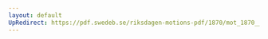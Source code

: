 ```yaml
---
layout: default
UpRedirect: https://pdf.swedeb.se/riksdagen-motions-pdf/1870/mot_1870__ak__00148/mot_1870__ak__00148_002.pdf
---
```

